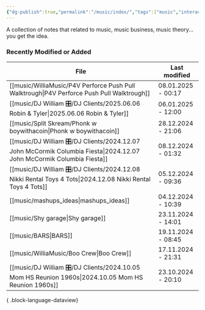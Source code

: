 ```yaml
---
{"dg-publish":true,"permalink":"/music/index/","tags":["music","interactive","buisness","history","music_theory","sound_design"],"created":"2024-07-18T11:37:54.000-05:00","updated":"2024-07-18T11:37:54.000-05:00"}
---
```


A collection of notes that related to music, music business, music theory... you get the idea. 
### Recently Modified or Added
| File                                                                                                                     | Last modified      |
| ------------------------------------------------------------------------------------------------------------------------ | ------------------ |
| [[music/WilliaMusic/P4V Perforce Push Pull Walktrough\|P4V Perforce Push Pull Walktrough]]                            | 08.01.2025 - 00:17 |
| [[music/DJ William 🎛/DJ Clients/2025.06.06 Robin & Tyler\|2025.06.06 Robin & Tyler]]                                 | 06.01.2025 - 12:00 |
| [[music/Split Skream/Phonk w boywithacoin\|Phonk w boywithacoin]]                                                     | 28.12.2024 - 21:06 |
| [[music/DJ William 🎛/DJ Clients/2024.12.07 John McCormik Columbia Fiesta\|2024.12.07 John McCormik Columbia Fiesta]] | 08.12.2024 - 01:32 |
| [[music/DJ William 🎛/DJ Clients/2024.12.08 Nikki Rental Toys 4 Tots\|2024.12.08 Nikki Rental Toys 4 Tots]]           | 05.12.2024 - 09:36 |
| [[music/mashups_ideas\|mashups_ideas]]                                                                                | 04.12.2024 - 10:39 |
| [[music/Shy garage\|Shy garage]]                                                                                      | 23.11.2024 - 14:01 |
| [[music/BARS\|BARS]]                                                                                                  | 19.11.2024 - 08:45 |
| [[music/WilliaMusic/Boo Crew\|Boo Crew]]                                                                              | 17.11.2024 - 21:31 |
| [[music/DJ William 🎛/DJ Clients/2024.10.05 Mom HS Reunion 1960s\|2024.10.05 Mom HS Reunion 1960s]]                   | 23.10.2024 - 20:10 |

{ .block-language-dataview}